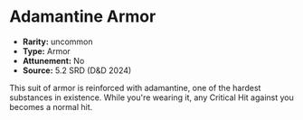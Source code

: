 
# Adamantine Armor

* **Rarity:** uncommon
* **Type:** Armor
* **Attunement:** No
* **Source:** 5.2 SRD (D&D 2024)


This suit of armor is reinforced with adamantine, one of the hardest substances in existence. While you're wearing it, any Critical Hit against you becomes a normal hit.
